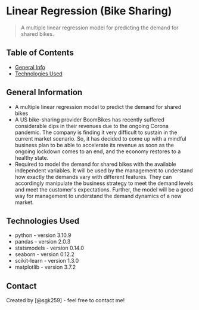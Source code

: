 # Linear Regression (Bike Sharing)
> A multiple linear regression model for predicting the demand for shared bikes.


## Table of Contents
* [General Info](#general-information)
* [Technologies Used](#technologies-used)

## General Information
- A multiple linear regression model to predict the demand for shared bikes 
- A US bike-sharing provider BoomBikes has recently suffered considerable dips in their revenues due to the ongoing Corona pandemic. The company is finding it very difficult to sustain in the current market scenario. So, it has decided to come up with a mindful business plan to be able to accelerate its revenue as soon as the ongoing lockdown comes to an end, and the economy restores to a healthy state. 
- Required to model the demand for shared bikes with the available independent variables. It will be used by the management to understand how exactly the demands vary with different features. They can accordingly manipulate the business strategy to meet the demand levels and meet the customer's expectations. Further, the model will be a good way for management to understand the demand dynamics of a new market. 

## Technologies Used
- python - version 3.10.9
- pandas - version 2.0.3
- statsmodels - version 0.14.0
- seaborn - version 0.12.2
- scikit-learn - version 1.3.0
- matplotlib - version 3.7.2


## Contact
Created by [@sgk259] - feel free to contact me!